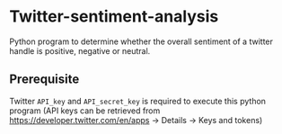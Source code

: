# Twitter-sentiment-analysis
Python program to determine whether the overall sentiment of a twitter handle is positive, negative or neutral.

## Prerequisite
Twitter `API_key` and `API_secret_key` is required to execute this python program (API keys can be retrieved from https://developer.twitter.com/en/apps -> Details -> Keys and tokens)
